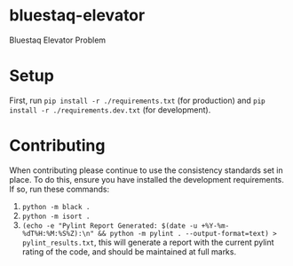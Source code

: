 # bluestaq-elevator
Bluestaq Elevator Problem


# Setup

First, run `pip install -r ./requirements.txt` (for production) and `pip install -r ./requirements.dev.txt` (for development).

# Contributing

When contributing please continue to use the consistency standards set in place. To do this, ensure you have installed the development requirements. If so, run these commands:

1. `python -m black .`
2. `python -m isort .`
3. `(echo -e "Pylint Report Generated: $(date -u +%Y-%m-%dT%H:%M:%S%Z):\n" && python -m pylint . --output-format=text) > pylint_results.txt`, this will generate a report with the current pylint rating of the code, and should be maintained at full marks.
